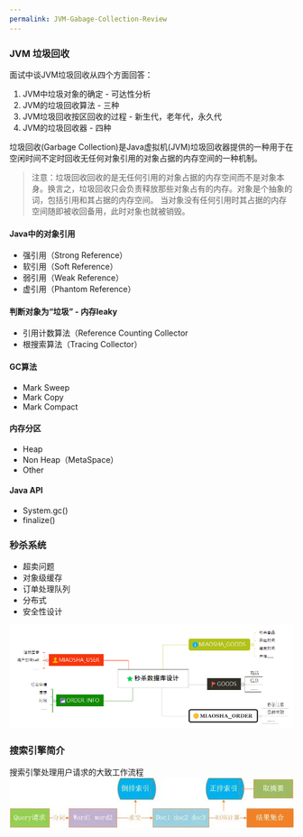```yaml
---
permalink: JVM-Gabage-Collection-Review
---
```


### JVM 垃圾回收
面试中谈JVM垃圾回收从四个方面回答：
1. JVM中垃圾对象的确定 - 可达性分析
2. JVM的垃圾回收算法 - 三种
3. JVM垃圾回收按区回收的过程 - 新生代，老年代，永久代
4. JVM的垃圾回收器 - 四种


垃圾回收(Garbage Collection)是Java虚拟机(JVM)垃圾回收器提供的一种用于在空闲时间不定时回收无任何对象引用的对象占据的内存空间的一种机制。

> 注意：垃圾回收回收的是无任何引用的对象占据的内存空间而不是对象本身。换言之，垃圾回收只会负责释放那些对象占有的内存。对象是个抽象的词，包括引用和其占据的内存空间。
当对象没有任何引用时其占据的内存空间随即被收回备用，此时对象也就被销毁。

#### Java中的对象引用
* 强引用（Strong Reference）
* 软引用（Soft Reference）
* 弱引用（Weak Reference）
* 虚引用（Phantom Reference）

#### 判断对象为“垃圾” - 内存leaky
* 引用计数算法（Reference Counting Collector
* 根搜索算法（Tracing Collector）

#### GC算法
* Mark Sweep
* Mark Copy
* Mark Compact

#### 内存分区
* Heap
* Non Heap（MetaSpace）
* Other

#### Java API
* System.gc()
* finalize()

### 秒杀系统
* 超卖问题
* 对象级缓存
* 订单处理队列
* 分布式
* 安全性设计

![](/assets/img/blogs/2020-08-01/miaoshaDB.png)

### 搜索引擎简介
搜索引擎处理用户请求的大致工作流程
![](/assets/img/blogs/2020-08-01/searchEngine.png)
